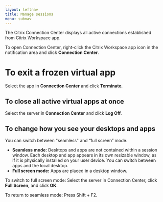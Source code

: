 ```yaml
---
layout: leftnav
title: Manage sessions
menu: subnav
---
```


The Citrix Connection Center displays all active connections established from Citrix Workspace app.

To open Connection Center, right-click the Citrix Workspace app icon in the notification area and click **Connection Center**.

# To exit a frozen virtual app

Select the app in **Connection Center** and click **Terminate**.

## To close all active virtual apps at once

Select the server in **Connection Center** and click **Log Off**.

## To change how you see your desktops and apps

You can switch between "seamless" and “full screen” mode.

*  **Seamless mode:** Desktops and apps are not contained within a session window. Each desktop and app appears in its own resizable window, as if it is physically installed on your user device. You can switch between apps and the local desktop.
*  **Full screen mode:** Apps are placed in a desktop window.

To switch to full screen mode: Select the server in Connection Center, click **Full Screen**, and click **OK**.

To return to seamless mode: Press Shift + F2.
